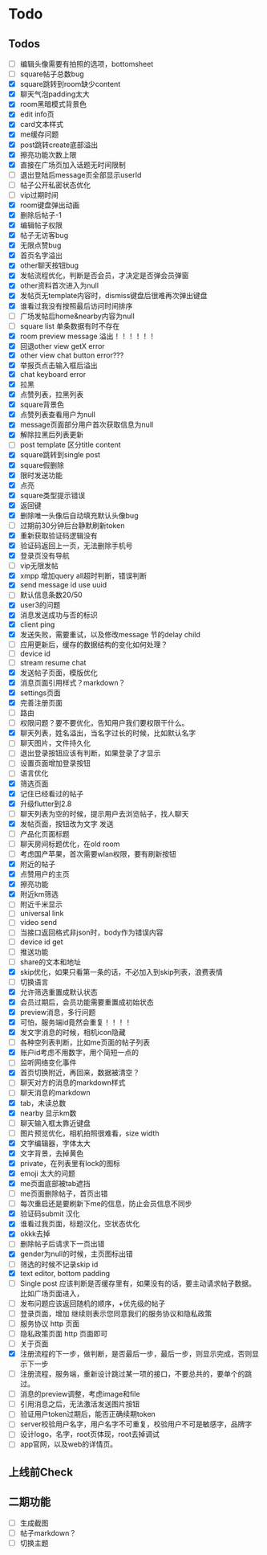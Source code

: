 # Todo

## Todos

- [ ] 编辑头像需要有拍照的选项，bottomsheet
- [ ] square帖子总数bug
- [x]  square跳转到room缺少content
- [x]  聊天气泡padding太大
- [x]  room黑暗模式背景色
- [x]  edit info页
- [x]  card文本样式
- [x]  me缓存问题
- [x]  post跳转create底部溢出
- [x]  擦亮功能次数上限
- [x]  直接在广场页加入话题无时间限制
- [ ]  退出登陆后message页全部显示userId
- [ ]  帖子公开私密状态优化
- [ ]  vip过期时间
- [x]  room键盘弹出动画
- [x]  删除后帖子-1
- [x]  编辑帖子权限
- [x]  帖子无访客bug
- [x]  无限点赞bug
- [x]  首页名字溢出
- [x]  other聊天按钮bug
- [x]  发帖流程优化，判断是否会员，才决定是否弹会员弹窗
- [x]  other资料首次进入为null
- [x]  发帖页无template内容时，dismiss键盘后很难再次弹出键盘
- [x]  谁看过我没有按照最后访问时间排序
- [ ]  广场发帖后home&nearby内容为null
- [ ]  square list 单条数据有时不存在
- [x]  room preview message 溢出！！！！！！
- [x]  回退other view getX error
- [x]  other view chat button error???
- [x]  举报页点击输入框后溢出
- [x]  chat keyboard error
- [x]  拉黑
- [x]  点赞列表，拉黑列表
- [x]  square背景色
- [x]  点赞列表查看用户为null
- [x]  message页面部分用户首次获取信息为null
- [x]  解除拉黑后列表更新
- [ ]  post template 区分title content
- [x]  square跳转到single post
- [x]  square假删除
- [x]  限时发送功能
- [x]  点亮
- [x]  square类型提示错误
- [x]  返回键
- [x]  删除唯一头像后自动填充默认头像bug
- [ ]  过期前30分钟后台静默刷新token
- [x]  重新获取验证码逻辑没有
- [x]  验证码返回上一页，无法删除手机号
- [x]  登录页没有导航 
- [ ]  vip无限发帖
- [x]  xmpp 增加query all超时判断，错误判断
- [x]  send message id use uuid
- [ ]  默认信息条数20/50
- [x]  user3的问题
- [x]  消息发送成功与否的标识
- [x]  client ping
- [x]  发送失败，需要重试，以及修改message 节的delay child
- [ ]  应用更新后，缓存的数据结构的变化如何处理？
- [ ]  device id
- [ ]  stream resume chat
- [x]  发送帖子页面，模版优化
- [x]  消息页面引用样式？markdown？
- [x]  settings页面
- [x]  完善注册页面
- [ ]  路由
- [ ]  权限问题？要不要优化，告知用户我们要权限干什么。
- [x]  聊天列表，姓名溢出，当名字过长的时候，比如默认名字
- [ ]  聊天图片，文件持久化
- [ ]  退出登录按钮应该有判断，如果登录了才显示
- [ ]  设置页面增加登录按钮
- [ ]  语言优化
- [x] 筛选页面
- [x] 记住已经看过的帖子
- [x] 升级flutter到2.8
- [ ] 聊天列表为空的时候，提示用户去浏览帖子，找人聊天
- [x] 发帖页面，按钮改为文字 发送
- [ ] 产品化页面标题
- [ ] 聊天房间标题优化，在old room
- [ ] 考虑国产苹果，首次需要wlan权限，要有刷新按钮
- [x] 附近的帖子
- [x] 点赞用户的主页
- [x] 擦亮功能
- [x] 附近km筛选
- [ ] 附近千米显示
- [ ] universal link
- [ ] video send
- [ ] 当接口返回格式非json时，body作为错误内容
- [ ] device id get
- [ ] 推送功能
- [ ] share的文本和地址
- [x] skip优化，如果只看第一条的话，不必加入到skip列表，浪费表情
- [ ] 切换语言
- [x] 允许筛选重置成默认状态
- [x] 会员过期后，会员功能需要重置成初始状态
- [x] preview消息，多行问题
- [x] 可怕，服务端id竟然会重复！！！！
- [x] 发文字消息的时候，相机icon隐藏
- [ ] 各种空列表判断，比如me页面的帖子列表
- [x] 账户id考虑不用数字，用个简短一点的
- [ ] 监听网络变化事件
- [x] 首页切换附近，再回来，数据被清空？
- [ ] 聊天对方的消息的markdown样式
- [ ] 聊天消息的markdown
- [x] tab，未读总数
- [x] nearby 显示km数
- [ ] 聊天输入框太靠近键盘
- [ ] 图片预览优化，相机拍照很难看，size width
- [x] 文字编辑器，字体太大
- [x] 文字背景，去掉黄色
- [x] private，在列表里有lock的图标
- [x] emoji 太大的问题
- [x] me页面底部被tab遮挡
- [ ] me页面删除帖子，首页出错
- [ ] 每次重启还是要刷新下me的信息，防止会员信息不同步
- [x] 验证码submit 汉化
- [x] 谁看过我页面，标题汉化，空状态优化
- [x] okkk去掉
- [ ] 删除帖子后请求下一页出错
- [x] gender为null的时候，主页图标出错
- [ ] 筛选的时候不记录skip id
- [x] text editor, bottom padding
- [ ] Single post 应该判断是否缓存里有，如果没有的话，要主动请求帖子数据。比如广场页面进入，
- [ ] 发布问题应该返回随机的顺序，+优先级的帖子
- [ ] 登录页面，增加 继续则表示您同意我们的服务协议和隐私政策
- [ ] 服务协议 http 页面
- [ ] 隐私政策页面 http 页面即可
- [ ] 关于页面
- [x] 注册流程的下一步，做判断，是否最后一步，最后一步，则显示完成，否则显示下一步
- [ ] 注册流程，服务端，重新设计跳过某一项的接口，不要总共的，要单个的跳过。
- [ ] 消息的preview调整，考虑image和file
- [ ] 引用消息之后，无法激活发送图片按钮
- [ ] 验证用户token过期后，能否正确续期token
- [ ] server校验用户名字，用户名字不可重复，校验用户不可是敏感字，品牌字
- [ ] 设计logo，名字，root页体现，root去掉调试
- [ ] app官网，以及web的详情页。

## 上线前Check

## 二期功能

- [ ] 生成截图 
- [ ]  帖子markdown？
- [ ] 切换主题
